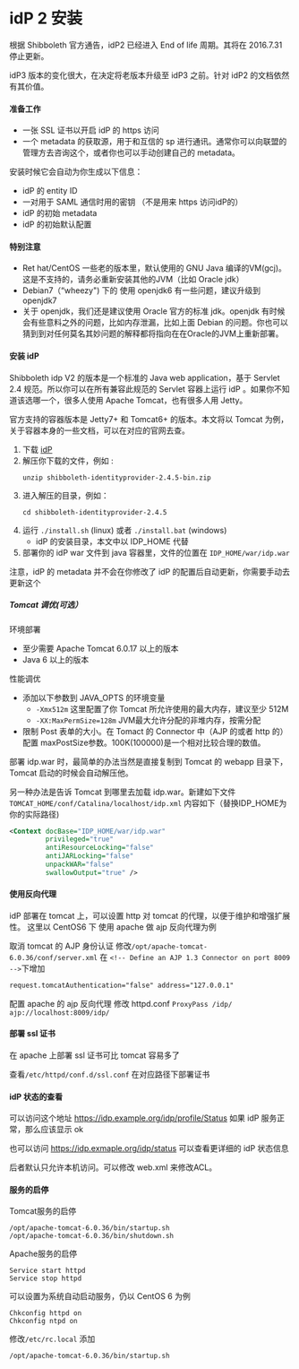 # idP 2 安装

根据 Shibboleth 官方通告，idP2 已经进入 End of life 周期。其将在 2016.7.31 停止更新。

idP3 版本的变化很大，在决定将老版本升级至 idP3 之前。针对 idP2 的文档依然有其价值。

#### 准备工作

- 一张 SSL 证书以开启 idP 的 https 访问
- 一个 metadata 的获取源，用于和互信的 sp 进行通讯。通常你可以向联盟的管理方去咨询这个，或者你也可以手动创建自己的 metadata。

安装时候它会自动为你生成以下信息：
- idP 的 entity ID
- 一对用于 SAML 通信时用的密钥 （不是用来 https 访问idP的）
- idP 的初始 metadata
- idP 的初始默认配置

#### 特别注意

- Ret hat/CentOS 一些老的版本里，默认使用的 GNU Java 编译的VM(gcj)。这是不支持的，请务必重新安装其他的JVM（比如 Oracle jdk）
- Debian7（“wheezy") 下的 使用 openjdk6 有一些问题，建议升级到 openjdk7
- 关于 openjdk，我们还是建议使用 Oracle 官方的标准 jdk。openjdk 有时候会有些意料之外的问题，比如内存泄漏，比如上面 Debian 的问题。你也可以猜到到对任何莫名其妙问题的解释都将指向在在Oracle的JVM上重新部署。

#### 安装 idP

Shibboleth idp V2 的版本是一个标准的 Java web application，基于 Servlet 2.4 规范。所以你可以在所有兼容此规范的 Servlet 容器上运行 idP 。如果你不知道该选哪一个，很多人使用 Apache Tomcat，也有很多人用 Jetty。

官方支持的容器版本是 Jetty7+ 和 Tomcat6+ 的版本。本文将以 Tomcat 为例，关于容器本身的一些文档，可以在对应的官网去查。

1. 下载 [idP](http://shibboleth.net/downloads/identity-provider/2.4.5/) 
2. 解压你下载的文件，例如 : 
	```
	unzip shibboleth-identityprovider-2.4.5-bin.zip
	```
3. 进入解压的目录，例如：
	```
	cd shibboleth-identityprovider-2.4.5
	```
4. 运行 ```./install.sh``` (linux) 或者 ```./install.bat``` (windows)
	- idP 的安装目录，本文中以 IDP_HOME 代替
5. 部署你的 idP war 文件到 java 容器里，文件的位置在 ```IDP_HOME/war/idp.war```

注意，idP 的 metadata 并不会在你修改了 idP 的配置后自动更新，你需要手动去更新这个

##### Tomcat 调优(可选）

环境部署
- 至少需要 Apache Tomcat 6.0.17 以上的版本
- Java 6 以上的版本

性能调优
- 添加以下参数到 JAVA_OPTS 的环境变量
	-  ```-Xmx512m``` 这里配置了你 Tomcat 所允许使用的最大内存，建议至少 512M
	-  ```-XX:MaxPermSize=128m``` JVM最大允许分配的非堆内存，按需分配
- 限制 Post 表单的大小。在 Tomact 的 Connector 中（AJP 的或者 http 的）配置 maxPostSize参数。100K(100000)是一个相对比较合理的数值。

部署 idp.war 时，最简单的办法当然是直接复制到 Tomcat 的 webapp 目录下，Tomcat 启动的时候会自动解压他。

另一种办法是告诉 Tomcat 到哪里去加载 idp.war。新建如下文件 ```TOMCAT_HOME/conf/Catalina/localhost/idp.xml``` 内容如下（替换IDP_HOME为你的实际路径)
```xml
<Context docBase="IDP_HOME/war/idp.war"
         privileged="true"
         antiResourceLocking="false"
         antiJARLocking="false"
         unpackWAR="false"
         swallowOutput="true" />
```

#### 使用反向代理

idP 部署在 tomcat 上，可以设置 http 对 tomcat 的代理，以便于维护和增强扩展性。
这里以 CentOS6 下 使用 apache 做 ajp 反向代理为例

取消 tomcat 的 AJP 身份认证
修改```/opt/apache-tomcat-6.0.36/conf/server.xml```
在 ```<!-- Define an AJP 1.3 Connector on port 8009 -->```下增加
```xml
request.tomcatAuthentication="false" address="127.0.0.1"
```

配置 apache 的 ajp 反向代理
修改 httpd.conf
```ProxyPass /idp/ ajp://localhost:8009/idp/```

#### 部署 ssl 证书

在 apache 上部署 ssl 证书可比 tomcat 容易多了

查看```/etc/httpd/conf.d/ssl.conf```
在对应路径下部署证书

#### idP 状态的查看

可以访问这个地址 https://idp.example.org/idp/profile/Status
如果 idP 服务正常，那么应该显示 ok

也可以访问 https://idp.exmaple.org/idp/status
可以查看更详细的 idP 状态信息

后者默认只允许本机访问。可以修改 web.xml 来修改ACL。

#### 服务的启停

Tomcat服务的启停
```
/opt/apache-tomcat-6.0.36/bin/startup.sh
/opt/apache-tomcat-6.0.36/bin/shutdown.sh
```
Apache服务的启停
```
Service start httpd
Service stop httpd
```

可以设置为系统自动启动服务，仍以 CentOS 6 为例
```
Chkconfig httpd on
Chkconfig ntpd on
```
修改```/etc/rc.local```
添加
```
/opt/apache-tomcat-6.0.36/bin/startup.sh
```